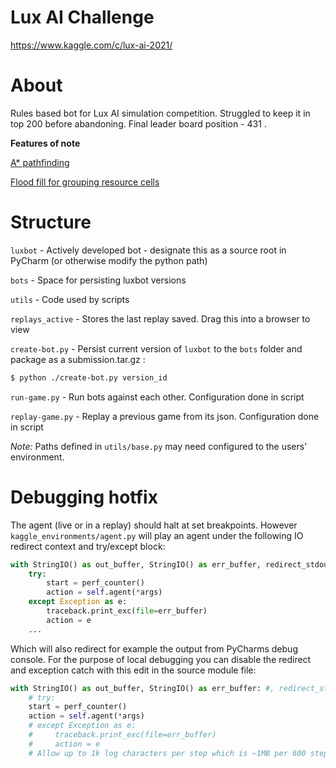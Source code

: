 # Lux AI Challenge
https://www.kaggle.com/c/lux-ai-2021/

# About
Rules based bot for Lux AI simulation competition. Struggled to keep it in top 200 before abandoning. Final leader board position - 431 .

**Features of note**

[A* pathfinding](https://github.com/git/git/blob/master/luxbot/lux/game_map.py#L391)

[Flood fill for grouping resource cells](https://github.com/git/git/blob/master/luxbot/lux/game_map.py#L328)

# Structure 
`luxbot` - Actively developed bot - designate this as a source root in PyCharm (or otherwise modify the python path)

`bots` - Space for persisting luxbot versions

`utils` -  Code used by scripts

`replays_active` - Stores the last replay saved. Drag this into a browser to view

`create-bot.py` - Persist current version of `luxbot` to the `bots` folder and package as a submission.tar.gz :
```bash
$ python ./create-bot.py version_id
```

`run-game.py` -  Run bots against each other. Configuration done in script

`replay-game.py` - Replay a previous game from its json. Configuration done in script

*Note:* Paths defined in `utils/base.py` may need configured to the users' environment.

# Debugging hotfix
The agent (live or in a replay) should halt at set breakpoints. However
`kaggle_environments/agent.py` will play an agent under the following IO redirect context and try/except block:
```python
with StringIO() as out_buffer, StringIO() as err_buffer, redirect_stdout(out_buffer), redirect_stderr(err_buffer):
    try:
        start = perf_counter()
        action = self.agent(*args)
    except Exception as e:
        traceback.print_exc(file=err_buffer)
        action = e
    ...
```
Which will also redirect for example the output from PyCharms debug console. For the purpose of local debugging you can 
disable the redirect and exception catch with this edit in the source module file:
```python
with StringIO() as out_buffer, StringIO() as err_buffer: #, redirect_stdout(out_buffer), redirect_stderr(err_buffer):
    # try:
    start = perf_counter()
    action = self.agent(*args)
    # except Exception as e:
    #     traceback.print_exc(file=err_buffer)
    #     action = e
    # Allow up to 1k log characters per step which is ~1MB per 600 step episode
```
